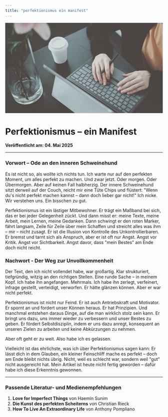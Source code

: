 ```yaml
---
title: "perfektionismus ein manifest"
---
```


![Blogbild](/assets/cover-images/Artikel-21.jpg)

# Perfektionismus – ein Manifest

**Veröffentlicht am: 04. Mai 2025**

---

### Vorwort – Ode an den inneren Schweinehund

Es ist nicht so, als wollte ich nichts tun. Ich warte nur auf den perfekten Moment, um alles perfekt zu machen. Und zwar jetzt. Oder morgen. Oder Übermorgen. Aber auf keinen Fall halbherzig. Der innere Schweinehund sitzt derweil auf der Couch, reicht mir eine Tüte Chips und flüstert: "Wenn du's nicht perfekt machen kannst – dann doch lieber gar nicht!" Ich nicke. Wir verstehen uns. Ein bisschen zu gut.

Perfektionismus ist ein lästiger Mitbewohner. Er trägt ein Maßband bei sich, das er bei jeder Gelegenheit zückt. Und dann misst er: meine Texte, meine Arbeit, mein Lernen, meine Gedanken. Dann schwingt er den roten Marker, fährt langsam, Zeile für Zeile über mein Schaffen und streicht alles was ihm – mir – nicht zusagt. Er ist die Illusion von Kontrolle des Unkontrollierbaren. Er bremst und tarnt sich als Anspruch, aber er ist oft nur Angst. Angst vor Kritik. Angst vor Sichtbarkeit. Angst davor, dass "mein Bestes" am Ende doch nicht reicht.

### Nachwort - Der Weg zur Unvollkommenheit

Der Text, den ich nicht vollendet habe, war großartig. Klar strukturiert, tiefgründig, witzig an den richtigen Stellen. Eine runde Sache – in meinem Kopf. Ich habe ihn angefangen. Mehrmals. Ich habe ihn zerlegt, verfeinert, infrage gestellt, verteidigt, verworfen. Er hätte glänzen können. Aber er war nicht perfekt.

Perfektionismus ist nicht nur Feind. Er ist auch Antriebskraft und Motivator. Er spornt an und fordert unser Können heraus. Er hat Prinzipien. Und manchmal entstehen daraus Dinge, auf die man wirklich stolz sein kann. Er bringt uns dazu, uns immer wieder zu verbessern und unser Bestes zu geben. Er fördert Selbstdisziplin, indem er uns dazu anregt, konsequent an unseren Zielen zu arbeiten und keine Abkürzungen zu nehmen.

Aber oft geht er zu weit. Also habe ich es gelassen.

Vielleicht ist das ehrlichste, was ich über Perfektionismus sagen kann: Er lässt dich in dem Glauben, ein kleiner Feinschliff mache es perfekt – doch am Ende bleibt nichts übrig. Nicht, weil es schlecht war, sondern weil "gut" nicht ausgereicht hat. Mein Artikel ist heute nicht fertig geworden – dafür habe ich diese Erkenntnis gewonnen.

---

### Passende Literatur- und Medienempfehlungen

1. **Love for Imperfect Things** von Haemin Sunim
2. **Die Kunst des perfekten Scheiterns** von Christian Rieck
3. **How To Live An Extraordinary Life** von Anthony Pompliano